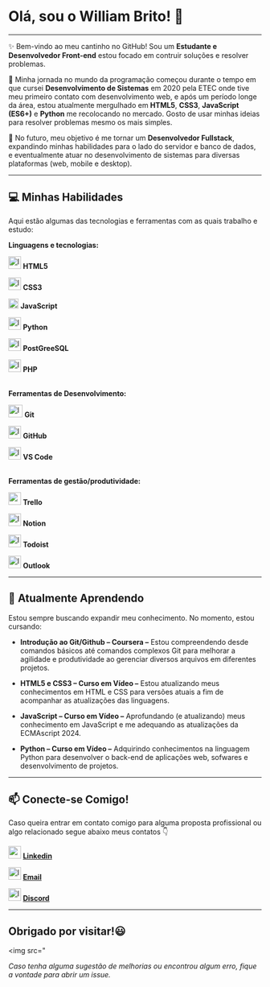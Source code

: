 # Olá, sou o William Brito! 👋

---

✨ Bem-vindo ao meu cantinho no GitHub! Sou um **Estudante e Desenvolvedor Front-end** estou focado em contruir soluções e resolver problemas.

🏁 Minha jornada no mundo da programação começou durante o tempo em que cursei **Desenvolvimento de Sistemas** em 2020 pela ETEC onde tive meu primeiro contato com desenvolvimento web, e após um período longe da área, estou atualmente mergulhado em **HTML5**, **CSS3**, **JavaScript (ES6+)** e **Python** me recolocando no mercado. Gosto de usar minhas ideias para resolver problemas mesmo os mais simples.

🚀 No futuro, meu objetivo é me tornar um **Desenvolvedor Fullstack**, expandindo minhas habilidades para o lado do servidor e banco de dados, e eventualmente atuar no desenvolvimento de sistemas para diversas plataformas (web, mobile e desktop).

---

## 💻 Minhas Habilidades

Aqui estão algumas das tecnologias e ferramentas com as quais trabalho e estudo:

 **Linguagens e tecnologias:**

<img src="https://upload.wikimedia.org/wikipedia/commons/6/61/HTML5_logo_and_wordmark.svg" alt="logo html" width="25px" height="25px">  **HTML5**  


<img src="https://upload.wikimedia.org/wikipedia/commons/d/d5/CSS3_logo_and_wordmark.svg" alt="logo css" width="25px" height="25px">  **CSS3**

 <img 
src="https://upload.wikimedia.org/wikipedia/commons/thumb/6/6a/JavaScript-logo.png/250px-JavaScript-logo.png" alt="logo js" widht="20px" height="20px"> **JavaScript**


<img src="https://upload.wikimedia.org/wikipedia/commons/c/c3/Python-logo-notext.svg" alt="logo python" widht="25px" height="25px"> **Python**

<img src="https://img.icons8.com/?size=100&id=38561&format=png&color=000000" alt="logo postgree" width="25px" heigth="25px"> **PostGreeSQL**

<img src="https://img.icons8.com/?size=100&id=fAMVO_fuoOuC&format=png&color=000000" alt="logo php" width="25px" height="25px"> **PHP**
<br><br>

**Ferramentas de Desenvolvimento:** 

<img src="https://img.icons8.com/?size=100&id=20906&format=png&color=000000" alt="logo git" width="28px" height="25px"> **Git**
<br>

<img
src="https://img.icons8.com/?size=100&id=62856&format=png&color=000000" alt="logo github" width="25px" heigth="25px"> **GitHub**
<br>

<img src="https://img.icons8.com/?size=100&id=9OGIyU8hrxW5&format=png&color=000000" alt="logo vscode" width="25px" height="25px"> **VS Code**
<br><br>

**Ferramentas de gestão/produtividade:**
<br>

<img src="https://img.icons8.com/?size=100&id=21049&format=png&color=000000" alt=" " width="25px" heigth="25px"> **Trello**
<br>

<img src="https://img.icons8.com/?size=100&id=nvtEH6DpqruC&format=png&color=000000" alt="logo notion" width="25px" heigth="25px"> **Notion** 

<img src="https://img.icons8.com/?size=100&id=MFaX6nJlDgiU&format=png&color=000000" alt="logo todoist" width="25px" heigth="25px"> **Todoist** 

<img src="https://img.icons8.com/?size=100&id=117562&format=png&color=000000" alt="logo outlook" width="25px" heigth="25px"> **Outlook**


---



## 🌱 Atualmente Aprendendo

Estou sempre buscando expandir meu conhecimento. No momento, estou cursando:

* **Introdução ao Git/Github – Coursera –** Estou compreendendo desde comandos básicos até comandos complexos Git para melhorar a agilidade e produtividade ao gerenciar diversos arquivos em diferentes projetos.
  
* **HTML5 e CSS3 – Curso em Vídeo –** Estou atualizando meus conhecimentos em HTML e CSS para versões atuais a fim de acompanhar as atualizações das linguagens.
  
* **JavaScript – Curso em Vídeo –** Aprofundando (e atualizando) meus conhecimento em JavaScript e me adequando as atualizações da ECMAscript 2024.

* **Python – Curso em Vídeo –** Adquirindo conhecimentos na linguagem Python para desenvolver o back-end de aplicações web, sofwares e desenvolvimento de projetos.


---

## 📫 Conecte-se Comigo!

Caso queira entrar em contato comigo para alguma proposta profissional ou algo relacionado segue abaixo meus contatos 👇


<img src="https://img.icons8.com/?size=100&id=xuvGCOXi8Wyg&format=png&color=000000" alt=" " width="25px" height="25px"></img>
<a href="https://www.linkedin.com/in/william-brito-2b798b35a" target="_blank"> **Linkedin**
</a> 
<br>

<img src="https://img.icons8.com/?size=100&id=117562&format=png&color=000000" alt="logo outlook" width="25px" height="25px"></img>
<a href="mailto:contato.williambrito.dev@hotmai.com?">
**Email**
</a>
<br>

<img src="https://img.icons8.com/?size=100&id=30998&format=png&color=000000" alt="logo dicord" width="25px" height="25px"></img>
<a 
href="https://discord.gg/W8uRjhnm" target="_blank">
**Discord**
</a>
<br>

---
## Obrigado por visitar!😃

<img src="

*Caso tenha alguma sugestão de melhorias ou encontrou algum erro, fique a vontade para abrir um issue.*
